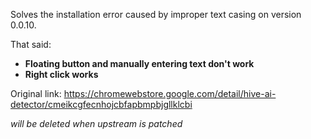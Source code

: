 Solves the installation error caused by improper text casing on version 0.0.10.

That said:

* **Floating button and manually entering text don't work**
* **Right click works**

Original link: https://chromewebstore.google.com/detail/hive-ai-detector/cmeikcgfecnhojcbfapbmpbjgllklcbi


*will be deleted when upstream is patched*
